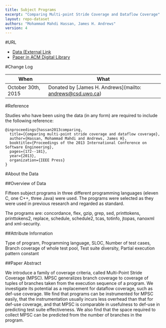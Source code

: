 ```yaml
---
title: Subject Programs
excerpt: "Comparing Multi-point Stride Coverage and Dataflow Coverage"
layout: repo-dataset
authors: "Mohammad Mahdi Hassan, James H. Andrews"
version: 4
---
```


#URL

* [Data (External Link](http://sir.unl.edu/)
* [Paper in ACM Digital Library](http://dl.acm.org/citation.cfm?id=2486812)

#Change Log

When | What
---- | ----
October 30th, 2015 | Donated by [James H. Andrews](mailto: andrews@csd.uwo.ca)

#Reference

Studies who have been using the data (in any form) are required to include the following reference:

```
@inproceedings{hassan2013comparing,
  title={Comparing multi-point stride coverage and dataflow coverage},
  author={Hassan, Mohammad Mahdi and Andrews, James H},
  booktitle={Proceedings of the 2013 International Conference on Software Engineering},
  pages={172--181},
  year={2013},
  organization={IEEE Press}
}
```

#About the Data

##Overview of Data

Fifteen subject programs in three different programming languages (eleven C, one C++, three Java) were used. The programs were selected as they were used in previous research and regarded as standard.

The programs are: concordance, flex, gzip, grep, sed, printtokens, printtokens2, replace, schedule, schedule2, tcas, totinfo, jtopas, nanoxml and xml-security.

##Attribute Information

Type of program, Programming language, SLOC, Number of test cases, Branch coverage of whole test pool, Test suite diversity, Partial execution pattern constant

##Paper Abstract

We introduce a family of coverage criteria, called Multi-Point Stride Coverage (MPSC). MPSC generalizes branch coverage to coverage of tuples of branches taken from the execution sequence of a program. We investigate its potential as a replacement for dataflow coverage, such as def-use coverage. We find that programs can be instrumented for MPSC easily, that the instrumentation usually incurs less overhead than that for def-use coverage, and that MPSC is comparable in usefulness to def-use in predicting test suite effectiveness. We also find that the space required to collect MPSC can be predicted from the number of branches in the program.
